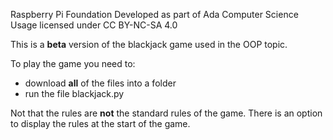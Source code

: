 Raspberry Pi Foundation
Developed as part of Ada Computer Science 
Usage licensed under CC BY-NC-SA 4.0

This is a **beta** version of the blackjack game used in the OOP topic. 

To play the game you need to: 
* download **all** of the files into a folder
* run the file blackjack.py

Not that the rules are **not** the standard rules of the game. There is an option to display the rules at the start of the game. 
